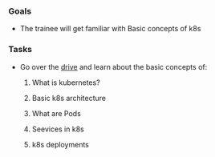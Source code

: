 ### Goals
- The trainee will get familiar with Basic concepts of k8s

### Tasks
- Go over the [drive](https://drive.google.com/drive/folders/1HBzBQ3RkUXlEzXTcfTn8M2CGiDZpiPd-)  and learn about the basic concepts of:

    1. What is kubernetes?
    
    2. Basic k8s architecture
    
    3. What are Pods

    4. Seevices in k8s

    5. k8s deployments
